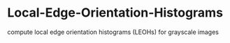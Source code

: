 # Local-Edge-Orientation-Histograms
compute local edge orientation histograms (LEOHs) for grayscale images
